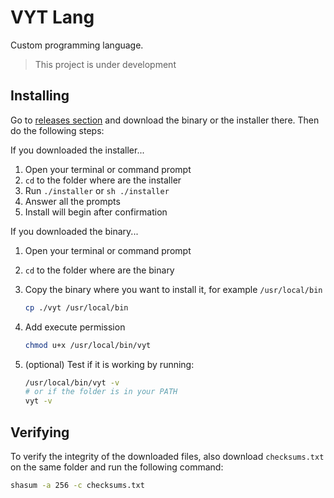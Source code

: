 # VYT Lang

Custom programming language.

> This project is under development

## Installing

Go to [releases section](https://github.com/vytdev/vytlang/releases) and download
the binary or the installer there. Then do the following steps:

If you downloaded the installer...

1. Open your terminal or command prompt
2. `cd` to the folder where are the installer
3. Run `./installer` or `sh ./installer`
4. Answer all the prompts
5. Install will begin after confirmation

If you downloaded the binary...

1. Open your terminal or command prompt
2. `cd` to the folder where are the binary
3. Copy the binary where you want to install it, for example `/usr/local/bin`

    ```bash
    cp ./vyt /usr/local/bin
    ```

4. Add execute permission

    ```bash
    chmod u+x /usr/local/bin/vyt
    ```

5. (optional) Test if it is working by running:

    ```bash
    /usr/local/bin/vyt -v
    # or if the folder is in your PATH
    vyt -v
    ```

## Verifying

To verify the integrity of the downloaded files, also download `checksums.txt`
on the same folder and run the following command:

```bash
shasum -a 256 -c checksums.txt
```
